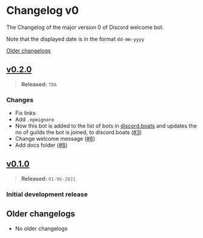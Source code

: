 # Changelog v0

The Changelog of the major version 0 of Discord welcome bot.

Note that the displayed date is in the format `dd-mm-yyyy`

[Older changelogs](#older-changelogs)

## [v0.2.0]

> **Released:** `TBA`

### Changes

- Fix links
- Add `.npmignore`
- Now this bot is added to the list of bots in [discord.boats] and updates the no of guilds the bot is joined, to discord.boats ([#3])
- Change welcome message ([#6])
- Add docs folder ([#8])

## [v0.1.0]

> **Released:** `01-06-2021`

### Initial development release

<!-- Links -->
[discord.boats]: https://discord.boats/
[#8]: https://github.com/Welcome-Bot/welcome-bot/pull/8
[#3]: https://github.com/Welcome-Bot/welcome-bot/pull/3
[#6]: https://github.com/Welcome-Bot/welcome-bot/pull/6
[v0.2.0]: https://github.com/Welcome-Bot/welcome-bot/releases/tag/v0.2.0
[v0.1.0]: https://github.com/Welcome-Bot/welcome-bot/releases/tag/v0.1.0

## Older changelogs

- No older changelogs
